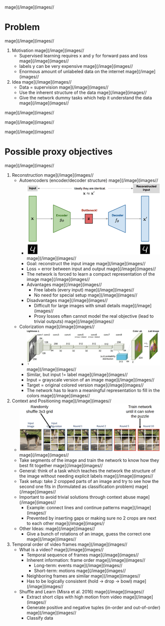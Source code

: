 mage](/image](images//
# Problem
mage](/image](images//
1. Motivation
mage](/image](images//
    - Supervised learning requires x and y for forward pass and loss
mage](/image](images//
    - labels y can be very expensive
mage](/image](images//
    - Enormous amount of unlabeled data on the internet
mage](/image](images//
1. Idea
mage](/image](images//
    - Data = supervision
mage](/image](images//
    - Use the inherent structure of the data
mage](/image](images//
    - Give the network dummy tasks which help it understand the data
mage](/image](images//

mage](/image](images//

mage](/image](images//

mage](/image](images//
# Possible proxy objectives
mage](/image](images//
1. Reconstruction
mage](/image](images//
    - Autoencoders (encoder/decoder structure)
mage](/image](images//
        * ![image](autoencoders.png)
mage](/image](images//
        * Goal: reconstruct the input image
mage](/image](images//
        * Loss = error between input and output
mage](/image](images//
        * The network is forced to learn a compact representation of the image
mage](/image](images//
        * Advantages
mage](/image](images//
            + Free labels (every input)
mage](/image](images//
            + No need for special setup
mage](/image](images//
        * Disadvantages
mage](/image](images//
            + Difficult for large images with small details
mage](/image](images//
            + Proxy losses often cannot model the real objective (lead to trivial outputs)
mage](/image](images//
    - Colorization
mage](/image](images//
        * ![image](colorization.png)
mage](/image](images//
        * Similar, but input != label
mage](/image](images//
        * Input = grayscale version of an image
mage](/image](images//
        * Target = original colored version
mage](/image](images//
        * The network has to learn a meaningful representation to fill in the colors
mage](/image](images//
1. Context and Positioning
mage](/image](images//
    - ![image](context_position_learning.png)
mage](/image](images//
    - Take segments of the image and train the network to know how they best fit together
mage](/image](images//
    - General: think of a task which teaches the network the structure of the image without needing explicit labels
mage](/image](images//
    - Task setup: take 2 cropped parts of an image and try to see how the second one fits in (formulated as classification problem)
mage](/image](images//
    - Important to avoid trivial solutions through context abuse
mage](/image](images//
        * Example: connect lines and continue patterns
mage](/image](images//
        * Prevented by inserting gaps or making sure no 2 crops are next to each other
mage](/image](images//
    - Other Ideas:
mage](/image](images//
        * Give a bunch of rotations of an image, guess the correct one
mage](/image](images//
1. Temporal order of video frames
mage](/image](images//
    - What is a video?
mage](/image](images//
        * Temporal sequence of frames
mage](/image](images//
        * Inherent information: frame order
mage](/image](images//
            + Long-term: events
mage](/image](images//
            + Short-term: motions
mage](/image](images//
        * Neighboring frames are similar
mage](/image](images//
        * Has to be logically consistent (hold -> drop -> bowl)
mage](/image](images//
    - Shuffle and Learn (Misra et al. 2016)
mage](/image](images//
        * Extract short clips with high motion from video
mage](/image](images//
        * Generate positive and negative tuples (in-order and out-of-order)
mage](/image](images//
        * Classify data

